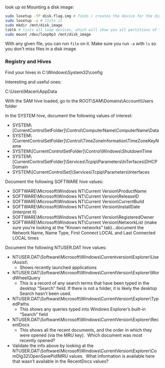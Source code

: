 look up `dd`
Mounting a disk image:
```sh
sudo losetup -fP disk.flag.img # finds / creates the device for the disk image
sudo losetup -a # lists it
sudo mkdir /mnt/disk_image
lsblk # lists all loop devices, which will show you all partitions of that disk that now is linked to devices
sudo mount /dev/loop0p3 /mnt/disk_image
```
With any given file, you can run `file` on it. Make sure you run `-a` with `ls` so you don't miss files in a disk image

### Registry and Hives
Find your hives in C:\\Windows\\System32\\config

Interesting and useful ones: 

C:\\Users\\Macen\\AppData

With the SAM hive loaded, go to the ROOT\\SAM\\Domains\\Account\\Users folder

In the SYSTEM hive, document the following values of interest:
- SYSTEM\\\[CurrentControlSetFolder]\\Control\\ComputerName\\ComputerName\\Data
- SYSTEM\\\[CurrentControlSetFolder]\\Control\\TimeZoneInformation\\TimeZoneKeyName
- SYSTEM\\\[CurrentControlSetFolder]\\Control\\Windows\\ShutdownTime
- SYSTEM\\\[CurrentControlSetFolder]\\Services\\Tcpip\\Parameters\\InTerfaces\\DHCPDomain
- SYSTEM\\\[CurrentControlSet]\\Services\\Tcpip\\Parameters\\Interfaces

Document the following SOFTWARE hive values:
- SOFTWARE\\Microsoft\\Windows NT\\Current Version\\ProductName
- SOFTWARE\\Microsoft\\Windows NT\\Current Version\\ReleaseID
- SOFTWARE\\Microsoft\\Windows NT\\Current Version\\CurrentBuild
- SOFTWARE\\Microsoft\\Windows NT\\Current Version\\InstallDate (interpret it)
- SOFTWARE\\Microsoft\\Windows NT\\Current Version\\RegisteredOwner
- SOFTWARE\\Microsoft\\Windows NT\\Current Version\\NetworkList (make sure you’re looking at the “Known networks” tab)…document the Network Name, Name Type, First Connect LOCAL and Last Connected LOCAL times

Document the following NTUSER.DAT hive values:
- NTUSER.DAT\\Software\\Microsoft\\Windows\\Currentversion\\Explorer\\UserAssist\
	- Shows recently launched applications
- NTUSER.DAT\\Software\\Microsoft\\Windows\\CurrentVersion\\Explorer\\WordWheelQuery
	- This is a record of any search terms that have been typed in the desktop “Search” field. If there is not a folder, it is likely the desktop Search hasn’t been used.
- NTUSER.DAT\\Software\\Microsoft\\Windows\\CurrentVersion\\Explorer\\TypedPaths
	- This shows any queries typed into Windows Explorer’s built-in “Search” field
- NTUSER.DAT\\Software\\Microsoft\\Windows\\CurrentVersion\\Explorer\\RecentDocs
	- This shows all the recent documents, and the order in which they were opened (via the MRU key).  Which document was most recently opened?
- Validate the info above by looking at the
NTUSER.DAT\\Software\\Microsoft\\Windows\\CurrentVersion\\Explorer\\ComDlg32\\OpenSavePidlMRU values.  What information is available here that wasn’t available in the RecentDocs values?